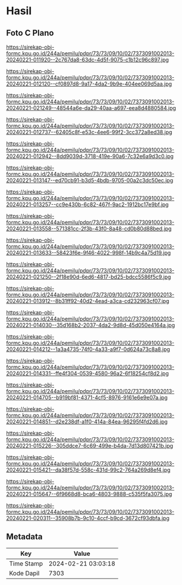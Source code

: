 # Hasil

## Foto C Plano

https://sirekap-obj-formc.kpu.go.id/244a/pemilu/pdpr/73/73/09/10/02/7373091002013-20240221-011920--2c767da8-63dc-4d5f-9075-c1b12c96c897.jpg

https://sirekap-obj-formc.kpu.go.id/244a/pemilu/pdpr/73/73/09/10/02/7373091002013-20240221-012120--cf0897d8-9a17-4da2-9b9e-404ee069d5aa.jpg

https://sirekap-obj-formc.kpu.go.id/244a/pemilu/pdpr/73/73/09/10/02/7373091002013-20240221-021249--48544a6e-da29-40aa-a697-eea8d4880584.jpg

https://sirekap-obj-formc.kpu.go.id/244a/pemilu/pdpr/73/73/09/10/02/7373091002013-20240221-012737--62405c8f-e53c-4ee6-99f2-3cc372a8ed38.jpg

https://sirekap-obj-formc.kpu.go.id/244a/pemilu/pdpr/73/73/09/10/02/7373091002013-20240221-012942--8dd9039d-3718-419e-90a6-7c32e6a9d3c0.jpg

https://sirekap-obj-formc.kpu.go.id/244a/pemilu/pdpr/73/73/09/10/02/7373091002013-20240221-013147--ed70cb91-b3d5-4bdb-9705-00a2c3dc50ec.jpg

https://sirekap-obj-formc.kpu.go.id/244a/pemilu/pdpr/73/73/09/10/02/7373091002013-20240221-013257--cc9e430b-6c82-467f-9ac2-1912bc17e9bf.jpg

https://sirekap-obj-formc.kpu.go.id/244a/pemilu/pdpr/73/73/09/10/02/7373091002013-20240221-013558--571381cc-2f3b-43f0-8a48-cd0b80d88bed.jpg

https://sirekap-obj-formc.kpu.go.id/244a/pemilu/pdpr/73/73/09/10/02/7373091002013-20240221-013633--58423f6e-9f46-4022-998f-14b9c4a75d19.jpg

https://sirekap-obj-formc.kpu.go.id/244a/pemilu/pdpr/73/73/09/10/02/7373091002013-20240221-021250--2f18e90d-6ed6-4817-bd25-bdcc5586f5c9.jpg

https://sirekap-obj-formc.kpu.go.id/244a/pemilu/pdpr/73/73/09/10/02/7373091002013-20240221-013912--8b31ff92-40d2-4ead-a3ca-cd232963cf07.jpg

https://sirekap-obj-formc.kpu.go.id/244a/pemilu/pdpr/73/73/09/10/02/7373091002013-20240221-014030--35d168b2-2037-4da2-9d8d-45d050e4164a.jpg

https://sirekap-obj-formc.kpu.go.id/244a/pemilu/pdpr/73/73/09/10/02/7373091002013-20240221-014212--1a3a4735-74f0-4a33-a9f7-0d624a73c8a8.jpg

https://sirekap-obj-formc.kpu.go.id/244a/pemilu/pdpr/73/73/09/10/02/7373091002013-20240221-014331--ffe4f304-0539-4580-96a2-6f18254cf8d2.jpg

https://sirekap-obj-formc.kpu.go.id/244a/pemilu/pdpr/73/73/09/10/02/7373091002013-20240221-014705--b919bf81-4371-4cf5-8976-9161e6e9e07a.jpg

https://sirekap-obj-formc.kpu.go.id/244a/pemilu/pdpr/73/73/09/10/02/7373091002013-20240221-014851--d2e238df-a1f0-414a-84ea-96295f4fd2d6.jpg

https://sirekap-obj-formc.kpu.go.id/244a/pemilu/pdpr/73/73/09/10/02/7373091002013-20240221-015226--305ddce7-6c69-499e-b4da-7d13d807421b.jpg

https://sirekap-obj-formc.kpu.go.id/244a/pemilu/pdpr/73/73/09/10/02/7373091002013-20240221-015421--da38f57d-558c-431d-99c2-764a269d8ef4.jpg

https://sirekap-obj-formc.kpu.go.id/244a/pemilu/pdpr/73/73/09/10/02/7373091002013-20240221-015647--6f9668d8-bca6-4803-9888-c535f5fa3075.jpg

https://sirekap-obj-formc.kpu.go.id/244a/pemilu/pdpr/73/73/09/10/02/7373091002013-20240221-020311--35908b7b-9c10-4ccf-b9cd-3672cf93dbfa.jpg


## Metadata

| Key        | Value               |
| ---------- | ------------------- |
| Time Stamp | 2024-02-21 03:03:18 |
| Kode Dapil | 7303                |




